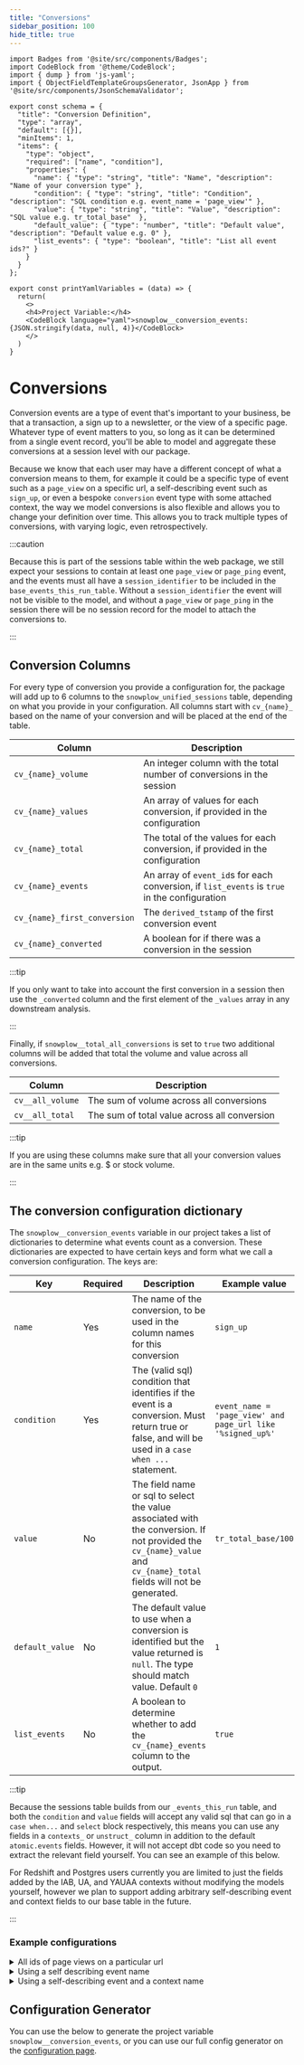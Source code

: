 ```yaml
---
title: "Conversions"
sidebar_position: 100
hide_title: true
---
```


```mdx-code-block
import Badges from '@site/src/components/Badges';
import CodeBlock from '@theme/CodeBlock';
import { dump } from 'js-yaml';
import { ObjectFieldTemplateGroupsGenerator, JsonApp } from '@site/src/components/JsonSchemaValidator';

export const schema = {
  "title": "Conversion Definition",
  "type": "array",
  "default": [{}],
  "minItems": 1,
  "items": {
    "type": "object",
    "required": ["name", "condition"],
    "properties": {
      "name": { "type": "string", "title": "Name", "description": "Name of your conversion type" },
      "condition": { "type": "string", "title": "Condition", "description": "SQL condition e.g. event_name = 'page_view'" },
      "value": { "type": "string", "title": "Value", "description": "SQL value e.g. tr_total_base"  },
      "default_value": { "type": "number", "title": "Default value", "description": "Default value e.g. 0" },
      "list_events": { "type": "boolean", "title": "List all event ids?" }
    }
  }
};

export const printYamlVariables = (data) => {
  return(
    <>
    <h4>Project Variable:</h4>
    <CodeBlock language="yaml">snowplow__conversion_events: {JSON.stringify(data, null, 4)}</CodeBlock>
    </>
  )
}

```

<Badges badgeType="dbt-package Release" pkg="unified"></Badges>

# Conversions

Conversion events are a type of event that's important to your business, be that a transaction, a sign up to a newsletter, or the view of a specific page. Whatever type of event matters to you, so long as it can be determined from a single event record, you'll be able to model and aggregate these conversions at a session level with our package.

Because we know that each user may have a different concept of what a conversion means to them, for example it could be a specific type of event such as a `page_view` on a specific url, a self-describing event such as `sign_up`, or even a bespoke `conversion` event type with some attached context, the way we model conversions is also flexible and allows you to change your definition over time. This allows you to track multiple types of conversions, with varying logic, even retrospectively.

:::caution

Because this is part of the sessions table within the web package, we still expect your sessions to contain at least one `page_view` or `page_ping` event, and the events must all have a `session_identifier` to be included in the `base_events_this_run_table`. Without a `session_identifier` the event will not be visible to the model, and without a `page_view` or `page_ping` in the session there will be no session record for the model to attach the conversions to.

:::

## Conversion Columns
For every type of conversion you provide a configuration for, the package will add up to 6 columns to the `snowplow_unified_sessions` table, depending on what you provide in your configuration. All columns start with `cv_{name}_` based on the name of your conversion and will be placed at the end of the table.

| Column                       | Description                                                                                  |
| ---------------------------- | -------------------------------------------------------------------------------------------- |
| `cv_{name}_volume`           | An integer column with the total number of conversions in the session                        |
| `cv_{name}_values`           | An array of values for each conversion, if provided in the configuration                     |
| `cv_{name}_total`            | The total of the values for each conversion, if provided in the configuration                |
| `cv_{name}_events`           | An array of `event_id`s for each conversion, if `list_events` is `true` in the configuration |
| `cv_{name}_first_conversion` | The `derived_tstamp` of the first conversion event                                         |
| `cv_{name}_converted`        | A boolean for if there was a conversion in the session                                       |

:::tip

If you only want to take into account the first conversion in a session then use the `_converted` column and the first element of the `_values` array in any downstream analysis.

:::

Finally, if `snowplow__total_all_conversions` is set to `true` two additional columns will be added that total the volume and value across all conversions.

| Column           | Description                                  |
| ---------------- | -------------------------------------------- |
| `cv__all_volume` | The sum of volume across all conversions     |
| `cv__all_total`  | The sum of total value across all conversion |


:::tip

If you are using these columns make sure that all your conversion values are in the same units e.g. $ or stock volume.

:::

## The conversion configuration dictionary
The `snowplow__conversion_events` variable in our project takes a list of dictionaries to determine what events count as a conversion. These dictionaries are expected to have certain keys and form what we call a conversion configuration. The keys are:

| Key           | Required | Description                                                                                                                                                         | Example value                                              |
| ------------- | -------- | ------------------------------------------------------------------------------------------------------------------------------------------------------------------- | ---------------------------------------------------------- |
| `name`          | Yes      | The name of the conversion, to be used in the column names for this conversion                                                                                      | `sign_up`                                                  |
| `condition`     | Yes      | The (valid sql) condition that identifies if the event is a conversion. Must return true or false, and will be used in a `case when ...` statement.                 | `event_name = 'page_view' and page_url like '%signed_up%'` |
| `value`         | No       | The field name or sql to select the value associated with the conversion. If not provided the `cv_{name}_value` and `cv_{name}_total` fields will not be generated. | `tr_total_base/100`                                            |
| `default_value` | No       | The default value to use when a conversion is identified but the value returned is `null`. The type should match value. Default `0`                                 | `1`                                                        |
| `list_events`   | No       | A boolean to determine whether to add the `cv_{name}_events` column to the output.                                                                                  | `true`                                                     |

:::tip

Because the sessions table builds from our `_events_this_run` table, and both the `condition` and `value` fields will accept any valid sql that can go in a `case when...` and `select` block respectively, this means you can use any fields in a `contexts_` or `unstruct_` column in addition to the default `atomic.events` fields. However, it will not accept dbt code so you need to extract the relevant field yourself. You can see an example of this below.

For Redshift and Postgres users currently you are limited to just the fields added by the IAB, UA, and YAUAA contexts without modifying the models yourself, however we plan to support adding arbitrary self-describing event and context fields to our base table in the future.

:::

### Example configurations

<details>
<summary>All ids of page views on a particular url</summary>

```json
    {
    "name": "contact_page_view",
    "condition": "event_name = 'page_view' and page_url like '%contact-us%",
    "list_events": true
    }
```

</details>


<details>
<summary>Using a self describing event name</summary>

For some self-describing event with a name of `sign_up`, where we do not want to attribute a value:

```json
    {
    "name": "transact",
    "condition": "event_name = 'sign_up'",
    }
```

</details>


<details>
<summary>Using a self-describing event and a context name</summary>


Using our [Snowplow e-commerce tracking](/docs/collecting-data/collecting-from-own-applications/javascript-trackers/browser-tracker/browser-tracker-v3-reference/plugins/snowplow-ecommerce/index.md):

<Tabs groupId="warehouse" queryString>
<TabItem value="snowflake" label="Snowflake" default>

```json
    {
    "name": "transact",
    "condition": "UNSTRUCT_EVENT_COM_SNOWPLOWANALYTICS_SNOWPLOW_ECOMMERCE_SNOWPLOW_ECOMMERCE_ACTION_1:type::varchar = 'transaction'",
    "value": "CONTEXTS_COM_SNOWPLOWANALYTICS_SNOWPLOW_ECOMMERCE_TRANSACTION_1[0]:revenue::decimal(22,2)",
    "default_value":0
    }
```

</TabItem>
<TabItem value="bigquery" label="BigQuery">

```json
    {
    "name": "transact",
    "condition": "UNSTRUCT_EVENT_COM_SNOWPLOWANALYTICS_SNOWPLOW_ECOMMERCE_SNOWPLOW_ECOMMERCE_ACTION_1_0_0.type = 'transaction'",
    "value": "CONTEXTS_COM_SNOWPLOWANALYTICS_SNOWPLOW_ECOMMERCE_TRANSACTION_1_0_0[SAFE_OFFSET(0)].revenue",
    "default_value":0
    }
```

</TabItem>
<TabItem value="databricks" label="Databricks">

```json
    {
    "name": "transact",
    "condition": "UNSTRUCT_EVENT_COM_SNOWPLOWANALYTICS_SNOWPLOW_ECOMMERCE_SNOWPLOW_ECOMMERCE_ACTION_1.type = 'transaction'",
    "value": "CONTEXTS_COM_SNOWPLOWANALYTICS_SNOWPLOW_ECOMMERCE_TRANSACTION_1[0].revenue",
    "default_value":0
    }
```

</TabItem>
</Tabs>


</details>


## Configuration Generator

You can use the below to generate the project variable `snowplow__conversion_events`, or you can use our full config generator on the [configuration page](/docs/modeling-your-data/modeling-your-data-with-dbt/dbt-configuration/web/index.md).

<JsonApp schema={schema} output={printYamlVariables} />
